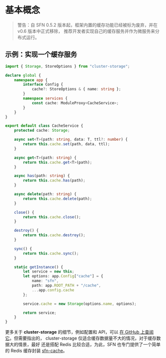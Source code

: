 <!-- title: 缓存; order: 12 -->
# 基本概念

> 警告：自 SFN 0.5.2 版本起，框架内置的缓存功能已经被标为废弃，并在 v0.6 版本中正式移除，
> 推荐开发者实现自己的缓存服务并作为微服务来分布式运行。

## 示例：实现一个缓存服务

```ts
import { Storage, StoreOptions } from "cluster-storage";

declare global {
    namespace app {
        interface Config {
            cache?: StoreOptions & { name: string };
        }
        namespace services {
            const cache: ModuleProxy<CacheService>;
        }
    }
}

export default class CacheService {
    protected cache: Storage;

    async set<T>(path: string, data: T, ttl?: number) {
        return this.cache.set(path, data, ttl);
    }

    async get<T>(path: string) {
        return this.cache.get<T>(path);
    }

    async has(path: string) {
        return this.cache.has(path);
    }

    async delete(path: string) {
        return this.cache.delete(path);
    }

    close() {
        return this.cache.close();
    }

    destroy() {
        return this.cache.destroy();
    }

    sync() {
        return this.cache.sync();
    }

    static getInstance() {
        let service = new this;
        let options: app.Config["cache"] = {
            name: "sfn",
            path: app.ROOT_PATH + "/cache",
            ...app.config.cache
        };

        service.cache = new Storage(options.name, options);

        return service;
    }
}
```

更多关于 **cluster-storage** 的细节，例如配置和 API，可以
[在 GitHub 上查阅它](https://github.com/hyurl/sfn-cache)。但需要指出的，
cluster-storage 仅适合缓存数据量不大的情况，对于缓存数据大的情景，最好
还是搭配 Redis 比较合适，为此，SFN 也专门提供了一个简单的 Redis 缓存封装
[sfn-cache](https://github.com/hyurl/sfn-cache)。